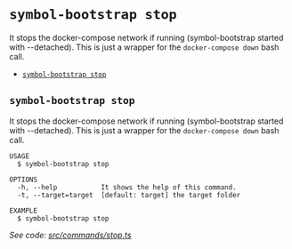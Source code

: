 `symbol-bootstrap stop`
=======================

It stops the docker-compose network if running (symbol-bootstrap started with --detached). This is just a wrapper for the `docker-compose down` bash call.

* [`symbol-bootstrap stop`](#symbol-bootstrap-stop)

## `symbol-bootstrap stop`

It stops the docker-compose network if running (symbol-bootstrap started with --detached). This is just a wrapper for the `docker-compose down` bash call.

```
USAGE
  $ symbol-bootstrap stop

OPTIONS
  -h, --help           It shows the help of this command.
  -t, --target=target  [default: target] the target folder

EXAMPLE
  $ symbol-bootstrap stop
```

_See code: [src/commands/stop.ts](https://github.com/nemtech/symbol-bootstrap/blob/v0.1.1/src/commands/stop.ts)_
